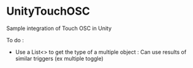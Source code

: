 UnityTouchOSC
=============

Sample integration of Touch OSC in Unity


To do :
* Use a List<> to get the type of a multiple object : Can use results of similar triggers (ex multiple toggle)